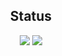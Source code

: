 <h2 align="center">
  Status
</h2>

<div align="center">
  <img src="https://github-readme-stats-omega-rosy.vercel.app/api/top-langs/?username=msdsm&layout=compact&size_weight=0.2&count_weight=0.5&langs_count=14" />
  <img src="https://github-readme-stats-omega-rosy.vercel.app/api?username=msdsm&count_private=true&show_icons=true" />
</div>

